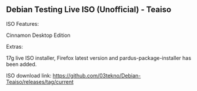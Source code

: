 ## Debian Testing Live ISO (Unofficial) - Teaiso
ISO Features:

Cinnamon Desktop Edition 

Extras:

17g live ISO installer, Firefox latest version and pardus-package-installer has been added.

ISO download link: 
https://github.com/03tekno/Debian-Teaiso/releases/tag/current
